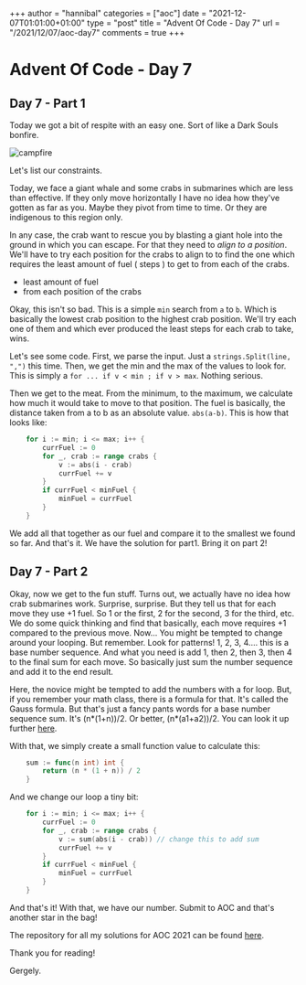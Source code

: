 +++
author = "hannibal"
categories = ["aoc"]
date = "2021-12-07T01:01:00+01:00"
type = "post"
title = "Advent Of Code - Day 7"
url = "/2021/12/07/aoc-day7"
comments = true
+++

# Advent Of Code - Day 7

## Day 7 - Part 1

Today we got a bit of respite with an easy one. Sort of like a Dark Souls bonfire.

![campfire](img/2021/12/07/bonfire.jpeg)

Let's list our constraints.

Today, we face a giant whale and some crabs in submarines which are less than effective. If they only move horizontally
I have no idea how they've gotten as far as you. Maybe they pivot from time to time. Or they are indigenous to this
region only.

In any case, the crab want to rescue you by blasting a giant hole into the ground in which you can escape. For that they
need to *align to a position*. We'll have to try each position for the crabs to align to to find the one which requires
the least amount of fuel ( steps ) to get to from each of the crabs.

- least amount of fuel
- from each position of the crabs

Okay, this isn't so bad. This is a simple `min` search from `a` to `b`. Which is basically the lowest crab position to
the highest crab position. We'll try each one of them and which ever produced the least steps for each crab to take,
wins.

Let's see some code. First, we parse the input. Just a `strings.Split(line, ",")` this time. Then, we get the min and
the max of the values to look for. This is simply a `for ... if v < min ; if v > max`. Nothing serious.

Then we get to the meat. From the minimum, to the maximum, we calculate how much it would take to move to that position.
The fuel is basically, the distance taken from a to b as an absolute value. `abs(a-b)`. This is how that looks like:

```go
	for i := min; i <= max; i++ {
		currFuel := 0
		for _, crab := range crabs {
			v := abs(i - crab)
			currFuel += v
		}
		if currFuel < minFuel {
			minFuel = currFuel
		}
	}
```

We add all that together as our fuel and compare it to the smallest we found so far. And that's it. We have the solution
for part1. Bring it on part 2!

## Day 7 - Part 2

Okay, now we get to the fun stuff. Turns out, we actually have no idea how crab submarines work. Surprise, surprise. But
they tell us that for each move they use +1 fuel. So 1 or the first, 2 for the second, 3 for the third, etc. We do some
quick thinking and find that basically, each move requires +1 compared to the previous move. Now... You might be tempted
to change around your looping. But remember. Look for patterns! 1, 2, 3, 4.... this is a base number sequence. And what
you need is add 1, then 2, then 3, then 4 to the final sum for each move. So basically just sum the number sequence and
add it to the end result.

Here, the novice might be tempted to add the numbers with a for loop. But, if you remember your math class, there is a
formula for that. It's called the Gauss formula. But that's just a fancy pants words for a base number sequence sum.
It's (n*(1+n))/2. Or better, (n*(a1+a2))/2. You can look it up further [here](https://mathbitsnotebook.com/Algebra2/Sequences/SSGauss.html).

With that, we simply create a small function value to calculate this:

```go
	sum := func(n int) int {
		return (n * (1 + n)) / 2
	}
```

And we change our loop a tiny bit:

```go
	for i := min; i <= max; i++ {
		currFuel := 0
		for _, crab := range crabs {
			v := sum(abs(i - crab)) // change this to add sum
			currFuel += v
		}
		if currFuel < minFuel {
			minFuel = currFuel
		}
	}
```

And that's it! With that, we have our number. Submit to AOC and that's another star in the bag!

The repository for all my solutions for AOC 2021 can be found [here](https://github.com/Skarlso/aoc2021).

Thank you for reading!

Gergely.